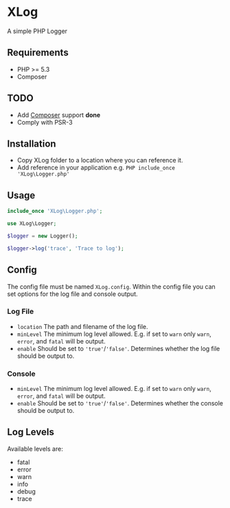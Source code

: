 # XLog
A simple PHP Logger

## Requirements
* PHP >= 5.3
* Composer

## TODO
* Add [Composer](https://getcomposer.org) support __done__
* Comply with PSR-3

## Installation

* Copy XLog folder to a location where you can reference it.
* Add reference in your application e.g. ```PHP include_once 'XLog\Logger.php'```

## Usage

```PHP
include_once 'XLog\Logger.php';

use XLog\Logger;

$logger = new Logger();

$logger->log('trace', 'Trace to log');
```

## Config
The config file must be named `XLog.config`. Within the config file you can set options for the log file and console output.

### Log File

* `location` The path and filename of the log file.
* `minLevel` The minimum log level allowed. E.g. if set to `warn` only `warn`, `error`, and `fatal` will be output.
* `enable` Should be set to `'true'`/`'false'`. Determines whether the log file should be output to.

### Console
* `minLevel` The minimum log level allowed. E.g. if set to `warn` only `warn`, `error`, and `fatal` will be output.
* `enable` Should be set to `'true'`/`'false'`. Determines whether the console should be output to.

## Log Levels
Available levels are:

* fatal
* error
* warn
* info
* debug
* trace
